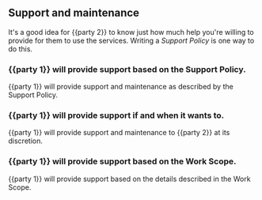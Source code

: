 ## Support and maintenance

It's a good idea for {{party 2}} to know just how much help you're willing to provide for them to use the services.  Writing a _Support Policy_ is one way to do this.

### {{party 1}} will provide support based on the Support Policy.

{{party 1}} will provide support and maintenance as described by the Support Policy.

### {{party 1}} will provide support if and when it wants to.

{{party 1}} will provide support and maintenance to {{party 2}} at its discretion.

### {{party 1}} will provide support based on the Work Scope.

{{party 1}} will provide support based on the details described in the Work Scope.
